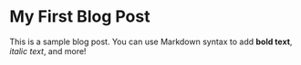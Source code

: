 # My First Blog Post

This is a sample blog post. You can use Markdown syntax to add **bold text**, *italic text*, and more!
